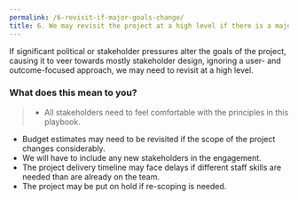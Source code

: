 ```yaml
---
permalink: /6-revisit-if-major-goals-change/
title: 6. We may revisit the project at a high level if there is a major change in project goals
---
```


If significant political or stakeholder pressures alter the goals of the project, causing it to veer towards mostly stakeholder design, ignoring a user- and outcome-focused approach, we may need to revisit at a high level.

### What does this mean to you?

>- All stakeholders need to feel comfortable with the principles in this playbook.
- Budget estimates may need to be revisited if the scope of the project changes considerably.
- We will have to include any new stakeholders in the engagement.
- The project delivery timeline may face delays if different staff skills are needed than are already on the team. 
- The project may be put on hold if re-scoping is needed.
